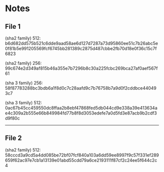 # Notes

File 1
---
(sha2 family) 512: b6d682dd575b521c6dde9aad58ae6d127d7287a73d95860ee51c7b26abc5e0f81b5e991205569fcf6745bb281389c2875d487cbbe2fb70d18e0f36c15c7f6823

(sha2 family) 256: 99c674e2d349af815b46a355e7b7296b8c30a225fcbc269bca27af0aef567f61

(sha 3 family) 256: 58f87783288bc3bdb6a1f8d0c7c28aafd9c7b76758b7a9d0f2cddbce440493c7

(sha 3 family) 512: 0ac67b45cc459550dc8ffaa2b8ebf47868fed5db044cd9e338a39e413634ae4c309a2b555e66b849984fd77b8f8d3053edefe7a0d5fd3e87acb9b2cdf3d9f80c

---
File 2
---
(sha2 family) 512:  58cccd3a9cd5a4dd085be72bf07fcf840a103a6dd59ee8997f9c57f331ef289659f62ac97e7cb1a13139e01abd55cdd79a6ce2193111f87cf2c24ee5f644c2c4
